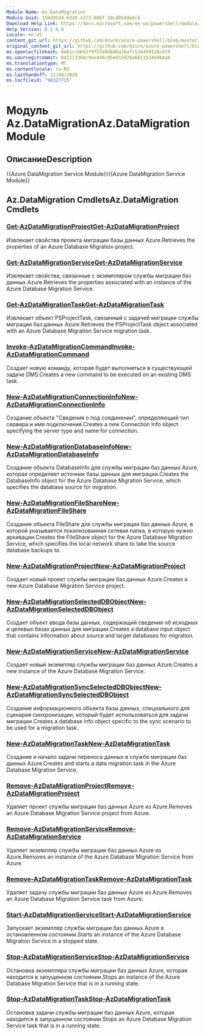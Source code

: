 ```yaml
---
Module Name: Az.DataMigration
Module Guid: 150d9544-6348-4373-806f-10cd0b4de4cb
Download Help Link: https://docs.microsoft.com/en-us/powershell/module/az.datamigration
Help Version: 0.1.0.0
Locale: en-US
content_git_url: https://github.com/Azure/azure-powershell/blob/master/src/DataMigration/DataMigration/help/Az.DataMigration.md
original_content_git_url: https://github.com/Azure/azure-powershell/blob/master/src/DataMigration/DataMigration/help/Az.DataMigration.md
ms.openlocfilehash: 6eb1ccb692f9f57e0d686a26a7c534459118cd19
ms.sourcegitcommit: 04221336bc9eed46c05ed1e828a6811534d4b4ab
ms.translationtype: MT
ms.contentlocale: ru-RU
ms.lasthandoff: 12/08/2020
ms.locfileid: "98327715"
---
```

# <span data-ttu-id="44a31-101">Модуль Az.DataMigration</span><span class="sxs-lookup"><span data-stu-id="44a31-101">Az.DataMigration Module</span></span>
## <span data-ttu-id="44a31-102">Описание</span><span class="sxs-lookup"><span data-stu-id="44a31-102">Description</span></span>
<span data-ttu-id="44a31-103">{{Azure DataMigration Service Module}}</span><span class="sxs-lookup"><span data-stu-id="44a31-103">{{Azure DataMigration Service Module}}</span></span>

## <span data-ttu-id="44a31-104">Az.DataMigration Cmdlets</span><span class="sxs-lookup"><span data-stu-id="44a31-104">Az.DataMigration Cmdlets</span></span>
### [<span data-ttu-id="44a31-105">Get-AzDataMigrationProject</span><span class="sxs-lookup"><span data-stu-id="44a31-105">Get-AzDataMigrationProject</span></span>](Get-AzDataMigrationProject.md)
<span data-ttu-id="44a31-106">Извлекает свойства проекта миграции базы данных Azure.</span><span class="sxs-lookup"><span data-stu-id="44a31-106">Retrieves the properties of an Azure Database Migration project.</span></span>

### [<span data-ttu-id="44a31-107">Get-AzDataMigrationService</span><span class="sxs-lookup"><span data-stu-id="44a31-107">Get-AzDataMigrationService</span></span>](Get-AzDataMigrationService.md)
<span data-ttu-id="44a31-108">Извлекает свойства, связанные с экземпляром службы миграции баз данных Azure.</span><span class="sxs-lookup"><span data-stu-id="44a31-108">Retrieves the properties associated with an instance of the Azure Database Migration Service.</span></span> 

### [<span data-ttu-id="44a31-109">Get-AzDataMigrationTask</span><span class="sxs-lookup"><span data-stu-id="44a31-109">Get-AzDataMigrationTask</span></span>](Get-AzDataMigrationTask.md)
<span data-ttu-id="44a31-110">Извлекает объект PSProjectTask, связанный с задачей миграции службы миграции баз данных Azure.</span><span class="sxs-lookup"><span data-stu-id="44a31-110">Retrieves the PSProjectTask object associated with an Azure Database Migration Service migration task.</span></span>

### [<span data-ttu-id="44a31-111">Invoke-AzDataMigrationCommand</span><span class="sxs-lookup"><span data-stu-id="44a31-111">Invoke-AzDataMigrationCommand</span></span>](Invoke-AzDataMigrationCommand.md)
<span data-ttu-id="44a31-112">Создает новую команду, которая будет выполняться в существующей задаче DMS.</span><span class="sxs-lookup"><span data-stu-id="44a31-112">Creates a new command to be executed on an existing DMS task.</span></span>

### [<span data-ttu-id="44a31-113">New-AzDataMigrationConnectionInfo</span><span class="sxs-lookup"><span data-stu-id="44a31-113">New-AzDataMigrationConnectionInfo</span></span>](New-AzDataMigrationConnectionInfo.md)
<span data-ttu-id="44a31-114">Создание объекта "Сведения о под соединении", определяющий тип сервера и имя подключения.</span><span class="sxs-lookup"><span data-stu-id="44a31-114">Creates a new Connection Info object specifying the server type and name for connection.</span></span>

### [<span data-ttu-id="44a31-115">New-AzDataMigrationDatabaseInfo</span><span class="sxs-lookup"><span data-stu-id="44a31-115">New-AzDataMigrationDatabaseInfo</span></span>](New-AzDataMigrationDatabaseInfo.md)
<span data-ttu-id="44a31-116">Создание объекта DatabaseInfo для службы миграции баз данных Azure, которая определяет источник базы данных для миграции.</span><span class="sxs-lookup"><span data-stu-id="44a31-116">Creates the DatabaseInfo object for the Azure Database Migration Service, which specifies the database source for migration.</span></span>

### [<span data-ttu-id="44a31-117">New-AzDataMigrationFileShare</span><span class="sxs-lookup"><span data-stu-id="44a31-117">New-AzDataMigrationFileShare</span></span>](New-AzDataMigrationFileShare.md)
<span data-ttu-id="44a31-118">Создание объекта FileShare для службы миграции баз данных Azure, в которой указывается локализованная сетевая папка, в которую нужно архивации.</span><span class="sxs-lookup"><span data-stu-id="44a31-118">Creates the FileShare object for the Azure Database Migration Service, which specifies the local network share to take the source database backups to.</span></span>

### [<span data-ttu-id="44a31-119">New-AzDataMigrationProject</span><span class="sxs-lookup"><span data-stu-id="44a31-119">New-AzDataMigrationProject</span></span>](New-AzDataMigrationProject.md)
<span data-ttu-id="44a31-120">Создает новый проект службы миграции баз данных Azure.</span><span class="sxs-lookup"><span data-stu-id="44a31-120">Creates a new Azure Database Migration Service project.</span></span>

### [<span data-ttu-id="44a31-121">New-AzDataMigrationSelectedDBObject</span><span class="sxs-lookup"><span data-stu-id="44a31-121">New-AzDataMigrationSelectedDBObject</span></span>](New-AzDataMigrationSelectedDBObject.md)
<span data-ttu-id="44a31-122">Создает объект ввода базы данных, содержащий сведения об исходных и целевых базах данных для миграции.</span><span class="sxs-lookup"><span data-stu-id="44a31-122">Creates a database input object that contains information about source and target databases for migration.</span></span>

### [<span data-ttu-id="44a31-123">New-AzDataMigrationService</span><span class="sxs-lookup"><span data-stu-id="44a31-123">New-AzDataMigrationService</span></span>](New-AzDataMigrationService.md)
<span data-ttu-id="44a31-124">Создает новый экземпляр службы миграции баз данных Azure.</span><span class="sxs-lookup"><span data-stu-id="44a31-124">Creates a new instance of the Azure Database Migration Service.</span></span>

### [<span data-ttu-id="44a31-125">New-AzDataMigrationSyncSelectedDBObject</span><span class="sxs-lookup"><span data-stu-id="44a31-125">New-AzDataMigrationSyncSelectedDBObject</span></span>](New-AzDataMigrationSyncSelectedDBObject.md)
<span data-ttu-id="44a31-126">Создание информационного объекта базы данных, специального для сценария синхронизации, который будет использоваться для задачи миграции.</span><span class="sxs-lookup"><span data-stu-id="44a31-126">Creates a database info object specific to the sync scenario to be used for a migration task.</span></span>

### [<span data-ttu-id="44a31-127">New-AzDataMigrationTask</span><span class="sxs-lookup"><span data-stu-id="44a31-127">New-AzDataMigrationTask</span></span>](New-AzDataMigrationTask.md)
<span data-ttu-id="44a31-128">Создание и начало задачи переноса данных в службе миграции баз данных Azure.</span><span class="sxs-lookup"><span data-stu-id="44a31-128">Creates and starts a data migration task in the Azure Database Migration Service.</span></span>

### [<span data-ttu-id="44a31-129">Remove-AzDataMigrationProject</span><span class="sxs-lookup"><span data-stu-id="44a31-129">Remove-AzDataMigrationProject</span></span>](Remove-AzDataMigrationProject.md)
<span data-ttu-id="44a31-130">Удаляет проект службы миграции баз данных Azure из Azure.</span><span class="sxs-lookup"><span data-stu-id="44a31-130">Removes an Azure Database Migration Service project from Azure.</span></span>

### [<span data-ttu-id="44a31-131">Remove-AzDataMigrationService</span><span class="sxs-lookup"><span data-stu-id="44a31-131">Remove-AzDataMigrationService</span></span>](Remove-AzDataMigrationService.md)
<span data-ttu-id="44a31-132">Удаляет экземпляр службы миграции баз данных Azure из Azure.</span><span class="sxs-lookup"><span data-stu-id="44a31-132">Removes an instance of the Azure Database Migration Service from Azure.</span></span>

### [<span data-ttu-id="44a31-133">Remove-AzDataMigrationTask</span><span class="sxs-lookup"><span data-stu-id="44a31-133">Remove-AzDataMigrationTask</span></span>](Remove-AzDataMigrationTask.md)
<span data-ttu-id="44a31-134">Удаляет задачу службы миграции баз данных Azure из Azure.</span><span class="sxs-lookup"><span data-stu-id="44a31-134">Removes an Azure Database Migration Service task from Azure.</span></span>

### [<span data-ttu-id="44a31-135">Start-AzDataMigrationService</span><span class="sxs-lookup"><span data-stu-id="44a31-135">Start-AzDataMigrationService</span></span>](Start-AzDataMigrationService.md)
<span data-ttu-id="44a31-136">Запускает экземпляр службы миграции баз данных Azure в остановленном состоянии.</span><span class="sxs-lookup"><span data-stu-id="44a31-136">Starts an instance of the Azure Database Migration Service in a stopped state.</span></span> 

### [<span data-ttu-id="44a31-137">Stop-AzDataMigrationService</span><span class="sxs-lookup"><span data-stu-id="44a31-137">Stop-AzDataMigrationService</span></span>](Stop-AzDataMigrationService.md)
<span data-ttu-id="44a31-138">Остановка экземпляра службы миграции баз данных Azure, которая находится в запущенном состоянии.</span><span class="sxs-lookup"><span data-stu-id="44a31-138">Stops an instance of the Azure Database Migration Service that is in a running state.</span></span>

### [<span data-ttu-id="44a31-139">Stop-AzDataMigrationTask</span><span class="sxs-lookup"><span data-stu-id="44a31-139">Stop-AzDataMigrationTask</span></span>](Stop-AzDataMigrationTask.md)
<span data-ttu-id="44a31-140">Остановка задачи службы миграции баз данных Azure, которая находится в запущенном состоянии.</span><span class="sxs-lookup"><span data-stu-id="44a31-140">Stops an  Azure Database Migration Service task that is in a running state.</span></span>


